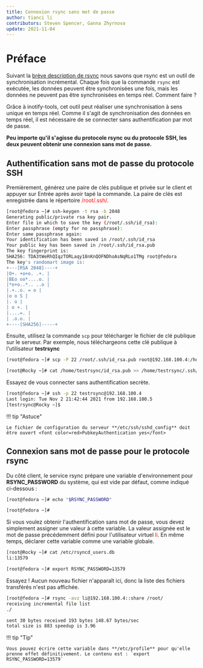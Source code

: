 ```yaml
---
title: Connexion rsync sans mot de passe
author: tianci li
contributors: Steven Spencer, Ganna Zhyrnova
update: 2021-11-04
---
```


# Préface

Suivant la [brève description de rsync](01_rsync_overview.md) nous savons que rsync est un outil de synchronisation incrémental. Chaque fois que la commande `rsync` est exécutée, les données peuvent être synchronisées une fois, mais les données ne peuvent pas être synchronisées en temps réel. Comment faire ?

Grâce à inotify-tools, cet outil peut réaliser une synchronisation à sens unique en temps réel. Comme il s'agit de synchronisation des données en temps réel, il est nécessaire de se connecter sans authentification par mot de passe.

**Peu importe qu'il s'agisse du protocole rsync ou du protocole SSH, les deux peuvent obtenir une connexion sans mot de passe.**

## Authentification sans mot de passe du protocole SSH

Premièrement, générez une paire de clés publique et privée sur le client et appuyer sur Entrée après avoir tapé la commande. La paire de clés est enregistrée dans le répertoire <font color=red>/root/.ssh/</font>.

```bash
[root@fedora ~]# ssh-keygen -t rsa -b 2048
Generating public/private rsa key pair.
Enter file in which to save the key (/root/.ssh/id_rsa):
Enter passphrase (empty for no passphrase):
Enter same passphrase again:
Your identification has been saved in /root/.ssh/id_rsa
Your public key has been saved in /root/.ssh/id_rsa.pub
The key fingerprint is:
SHA256: TDA3tWeRhQIqzTORLaqy18nKnQOFNDhoAsNqRLo1TMg root@fedora
The key's randomart image is:
+---[RSA 2048]----+
|O+. +o+o. .+. |
|BEo oo*....o. |
|*o+o..*.. ..o |
|.+..o. = o |
|o o S |
|. o |
| o +. |
|....=. |
| .o.o. |
+----[SHA256]-----+
```

Ensuite, utilisez la commande `scp` pour télécharger le fichier de clé publique sur le serveur. Par exemple, nous téléchargeons cette clé publique à l'utilisateur **testrsync**

```bash
[root@fedora ~]# scp -P 22 /root/.ssh/id_rsa.pub root@192.168.100.4:/home/testrsync/
```

```bash
[root@Rocky ~]# cat /home/testrsync/id_rsa.pub >> /home/testrsync/.ssh/authorized_keys
```

Essayez de vous connecter sans authentification secrète.

```bash
[root@fedora ~]# ssh -p 22 testrsync@192.168.100.4
Last login: Tue Nov 2 21:42:44 2021 from 192.168.100.5
[testrsync@Rocky ~]$
```

!!! tip "Astuce"

    Le fichier de configuration du serveur **/etc/ssh/sshd_config** doit être ouvert <font color=red>PubkeyAuthentication yes</font>

## Connexion sans mot de passe pour le protocole rsync

Du côté client, le service rsync prépare une variable d'environnement pour **RSYNC_PASSWORD** du système, qui est vide par défaut, comme indiqué ci-dessous :

```bash
[root@fedora ~]# echo "$RSYNC_PASSWORD"

[root@fedora ~]#
```

Si vous voulez obtenir l'authentification sans mot de passe, vous devez simplement assigner une valeur à cette variable. La valeur assignée est le mot de passe précédemment défini pour l'utilisateur virtuel <font color=red>li</font>. En même temps, déclarer cette variable comme une variable globale.

```bash
[root@Rocky ~]# cat /etc/rsyncd_users.db
li:13579
```

```bash
[root@fedora ~]# export RSYNC_PASSWORD=13579
```

Essayez ! Aucun nouveau fichier n'apparaît ici, donc la liste des fichiers transférés n'est pas affichée.

```bash
[root@fedora ~]# rsync -avz li@192.168.100.4::share /root/
receiving incremental file list
./

sent 30 bytes received 193 bytes 148.67 bytes/sec
total size is 883 speedup is 3.96
```

!!! tip "Tip"

    Vous pouvez écrire cette variable dans **/etc/profile** pour qu'elle prenne effet définitivement. Le contenu est : `export RSYNC_PASSWORD=13579`
